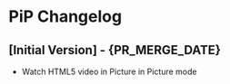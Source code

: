 # PiP Changelog

## [Initial Version] - {PR_MERGE_DATE}

- Watch HTML5 video in Picture in Picture mode
